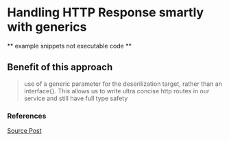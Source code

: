 # Handling HTTP Response smartly with generics

** example snippets not executable code **

## Benefit of this approach

> use of a generic parameter for the deserilization target, rather than an interface{}. This allows us to write ultra concise http routes in our service and still have full type safety

### References

[Source Post](https://blog.streamelements.com/an-introduction-to-generics-in-go-cc8cdae15ef2?gi=76dbc94f6546)
